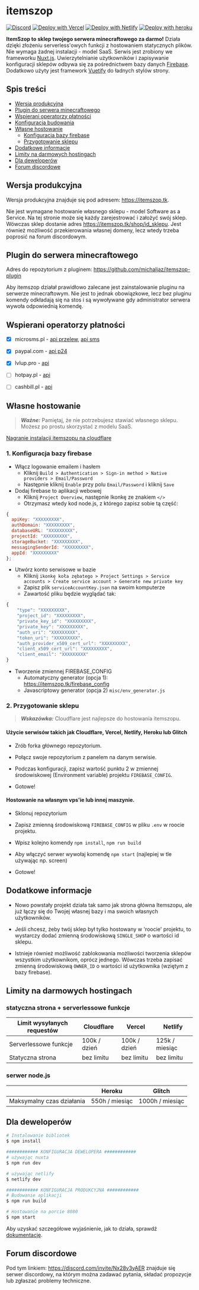 # itemszop

[![Discord](https://img.shields.io/badge/discord-%237289DA.svg?style=for-the-badge&logo=discord&logoColor=white)](https://discord.com/invite/Nx28v3yAER)
[![Deploy with Vercel](https://vercel.com/button)](https://vercel.com/new/clone?repository-url=https://github.com/michaljaz/itemszop)
[![Deploy with Netlify](https://www.netlify.com/img/deploy/button.svg)](https://app.netlify.com/start/deploy?repository=https://github.com/michaljaz/itemszop)
[![Deploy with heroku](https://www.herokucdn.com/deploy/button.svg)](https://heroku.com/deploy?template=https://github.com/michaljaz/itemszop)

**ItemSzop to sklep twojego serwera minecraftowego za darmo!** Działa dzięki złożeniu serverless'owych funkcji z hostowaniem statycznych plików. Nie wymaga żadnej instalacji - model SaaS. Serwis jest zrobiony we frameworku [Nuxt.js](https://nuxtjs.org/). Uwierzytelnianie użytkowników i zapisywanie konfiguracji sklepów odbywa się za pośrednictwem bazy danych [Firebase](https://firebase.google.com/). Dodatkowo użyty jest framework [Vuetify](https://vuetifyjs.com/) do ładnych stylów strony.



## Spis treści
- [Wersja produkcyjna](#wersja-produkcyjna)
- [Plugin do serwera minecraftowego](https://github.com/michaljaz/itemszop-plugin)
- [Wspierani operatorzy płatności](#wspierani-operatorzy-płatności)
- [Konfiguracja budowania](#konfiguracja-budowania)
- [Własne hostowanie](#własne-hostowanie)
	- [Konfiguracja bazy firebase](#1-konfiguracja-bazy-firebase)
	- [Przygotowanie sklepu](#2-przygotowanie-sklepu)
- [Dodatkowe informacje](#dodatkowe-informacje)
- [Limity na darmowych hostingach](#limity-na-darmowych-hostingach)
- [Dla deweloperów](#dla-deweloperów)
- [Forum discordowe](#forum-discordowe)

## Wersja produkcyjna

Wersja produkcyjna znajduje się pod adresem: https://itemszop.tk.

Nie jest wymagane hostowanie własnego sklepu - model Software as a Service. Na tej stronie może się każdy zarejestrować i założyć swój sklep. Wówczas sklep dostanie adres https://itemszop.tk/shop/id_sklepu. Jest również możliwość przekierowania własnej domeny, lecz wtedy trzeba poprosić na forum discordowym.

## Plugin do serwera minecraftowego

Adres do repozytorium z pluginem: https://github.com/michaljaz/itemszop-plugin

Aby itemszop działał prawidłowo zalecane jest zainstalowanie pluginu na serwerze minecraftowym. Nie jest to jednak obowiązkowe, lecz bez pluginu komendy odkładają się na stos i są wywoływane gdy administrator serwera wywoła odpowiednią komendę.

## Wspierani operatorzy płatności

- [x] microsms.pl - [api przelew](https://microsms.pl/documents/przelewy_online.pdf), [api sms](https://microsms.pl/kernel/Mails/files/dokumentacja_techniczna_mirosms.pdf)
- [X] paypal.com - [api p24](https://developer.paypal.com/docs/checkout/apm/przelewy24/)
- [x] lvlup.pro - [api](https://api.lvlup.pro/v4/redoc)
- [ ] hotpay.pl - [api](https://hotpay.pl/dokumentacja-api/)
- [ ] cashbill.pl - [api](https://www.cashbill.pl/pobierz/api/)


## Własne hostowanie

> **_Ważne:_**  Pamiętaj, że nie potrzebujesz stawiać własnego sklepu. Możesz po prostu skorzystać z modelu SaaS.

[Nagranie instalacji itemszopu na cloudflare](https://streamable.com/wacai0)
### 1. Konfiguracja bazy firebase

- Włącz logowanie emailem i hasłem
	- Kliknij `Build > Authentication > Sign-in method > Native providers > Email/Password`
	- Następnie kliknij `Enable` przy polu `Email/Password` i kliknij `Save`
- Dodaj firebase to aplikacji webowej
	- Kliknij `Project Overview`, następnie Ikonkę ze znakiem `</>`
	- Otrzymasz wtedy kod node.js, z którego zapisz sobie tą część:
```js
{
  apiKey: "XXXXXXXXX",
  authDomain: "XXXXXXXXX",
  databaseURL: "XXXXXXXXX",
  projectId: "XXXXXXXXX",
  storageBucket: "XXXXXXXXX",
  messagingSenderId: "XXXXXXXXX",
  appId: "XXXXXXXXX"
};
```
- Utwórz konto serwisowe w bazie
	- Kliknij `ikonkę koła zębatego > Project Settings > Service accounts > Create service account > Generate new private key`
	- Zapisz plik `serviceAccountKey.json` na swoim komputerze
	- Zawartość pliku będzie wyglądać tak:
```js
{
	"type": "XXXXXXXXX",
	"project_id": "XXXXXXXXX",
	"private_key_id": "XXXXXXXXX",
	"private_key": "XXXXXXXXX",
	"auth_uri": "XXXXXXXXX",
	"token_uri": "XXXXXXXXX",
	"auth_provider_x509_cert_url": "XXXXXXXXX",
	"client_x509_cert_url": "XXXXXXXXX",
	"client_email": "XXXXXXXXX"
}
```

- Tworzenie zmiennej FIREBASE_CONFIG
	- Automatyczny generator (opcja 1): https://itemszop.tk/firebase_config
	- Javascriptowy generator (opcja 2) `misc/env_generator.js`

### 2. Przygotowanie sklepu

> **_Wskazówka:_**  Cloudflare jest najlepsze do hostowania itemszopu.

#### Użycie serwisów takich jak Cloudflare, Vercel, Netlify, Heroku lub Glitch

- Zrób forka głównego repozytorium.

- Połącz swoje repozytorium z panelem na danym serwisie.

- Podczas konfiguracji, zapisz wartość punktu 2 w zmiennej środowiskowej (Environment variable) projektu `FIREBASE_CONFIG`.

- Gotowe!

#### Hostowanie na własnym vps'ie lub innej maszynie.

- Sklonuj repozytorium

- Zapisz zmienną środowiskową `FIREBASE_CONFIG` w pliku `.env` w roocie projektu.

- Wpisz kolejno komendy `npm install`, `npm run build`

- Aby włączyć serwer wywołaj komendę `npm start` (najlepiej w tle używając np. screen)

- Gotowe!

## Dodatkowe informacje
- Nowo powstały projekt działa tak samo jak strona główna Itemszopu, ale już łączy się do Twojej własnej bazy i ma swoich własnych użytkowników.

- Jeśli chcesz, żeby twój sklep był tylko hostowany w 'roocie' projektu, to wystarczy dodać zmienną środowiskową ```SINGLE_SHOP``` o wartości id sklepu.

- Istnieje również możliwość zablokowania możliwości tworzenia sklepów wszystkim użytkownikom, oprócz jednego. Wówczas trzeba zapisać zmienną środowiskową ```OWNER_ID``` o wartości id użytkownika (wziętym z bazy firebase).

## Limity na darmowych hostingach

### statyczna strona + serverlessowe funkcje

| Limit wysyłanych requestów | Cloudflare | Vercel | Netlify |
| --- | --- | --- | --- |
| Serverlessowe funkcje | 100k / dzień | 100k / dzień | 125k / miesiąc |
| Statyczna strona | bez limitu | bez limitu | bez limitu |

### serwer node.js

|| Heroku | Glitch |
| --- | --- | --- |
| Maksymalny czas działania | 550h / miesiąc | 1000h / miesiąc |

## Dla deweloperów

```bash
# Instalowanie bibliotek
$ npm install

############ KONFIGURACJA DEWELOPERA ############
# używając nuxta
$ npm run dev

# używając netlify
$ netlify dev

############ KONFIGURACJA PRODUKCYJNA ############
# Budowanie aplikacji
$ npm run build

# Hostowanie na porcie 8080
$ npm start

```
Aby uzyskać szczegółowe wyjaśnienie, jak to działa, sprawdź [dokumentację](https://nuxtjs.org).

## Forum discordowe

Pod tym linkiem: https://discord.com/invite/Nx28v3yAER znajduje się serwer discordowy, na którym można zadawać pytania, składać propozycje lub zgłaszać problemy techniczne.

